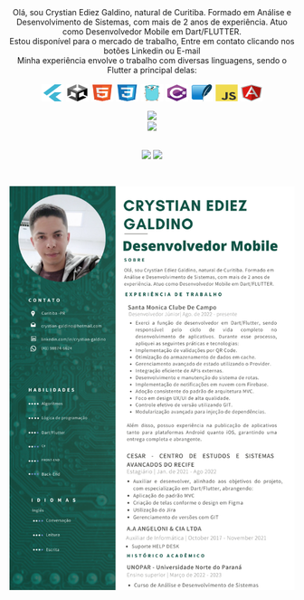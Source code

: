  <div align="center">Olá, sou Crystian Ediez Galdino, natural de Curitiba. Formado em Análise e Desenvolvimento de Sistemas, com mais de 2 anos de experiência. Atuo como Desenvolvedor Mobile em Dart/FLUTTER.
 <br>
  Estou disponível para o mercado de trabalho, Entre em contato clicando nos botões Linkedin ou E-mail 
  <br>
   Minha experiência envolve o trabalho com diversas linguagens, sendo o Flutter a principal delas:
 </div>
  <div style="display: inline_block" align="center"><br>
     <img align="center" alt="Crys-Flutter" height="30" width="40" src="https://raw.githubusercontent.com/devicons/devicon/master/icons/flutter/flutter-plain.svg">
  <img align="center" alt="Crys-unity" height="30" width="40" src="https://github.com/devicons/devicon/blob/master/icons/unity/unity-original.svg">
  <img align="center" alt="Crys-HTML" height="30" width="40" src="https://raw.githubusercontent.com/devicons/devicon/master/icons/html5/html5-original.svg">
  <img align="center" alt="Crys-CSS" height="30" width="40" src="https://raw.githubusercontent.com/devicons/devicon/master/icons/css3/css3-original.svg">
  <img align="center" alt="Crys-Go" height="30" width="40" src="https://github.com/devicons/devicon/blob/master/icons/go/go-original.svg">
  <img align="center" alt="Crys-Csharp" height="30" width="40" src="https://raw.githubusercontent.com/devicons/devicon/master/icons/csharp/csharp-original.svg">
  <img align="center" alt="Crys-Csharp" height="30" width="40" src="https://github.com/devicons/devicon/blob/master/icons/sqlite/sqlite-original.svg">
   <img align="center" alt="Crys-Csharp" height="30" width="40" src="https://github.com/devicons/devicon/blob/master/icons/javascript/javascript-original.svg">
   <img align="center" alt="Crys-Csharp" height="30" width="40" src="https://github.com/devicons/devicon/blob/master/icons/angularjs/angularjs-original.svg">
</div>
<br>
<div align="center">
  <a href="https://www.linkedin.com/in/crystian-galdino/">
  <img height="180em" src="https://github-readme-stats.vercel.app/api?username=CrystianEdiezGaldino&show_icons=true&theme=dark&include_all_commits=true&count_private=true"/>    <br>
  <img height="180em" src="https://github-readme-stats.vercel.app/api/top-langs/?username=CrystianEdiezGaldino&layout=compact&langs_count=7&theme=dark"/>
   <br>
    <br>
  <div align="center"> 
  
<a href="mailto:crystian-galdinno@hotmail.com" target="_blank"><img src="https://img.shields.io/badge/Gmail-D14836?style=for-the-badge&logo=gmail&logoColor=white" target="_blank"></a> 
<a href="https://www.linkedin.com/in/crystian-galdino/" target="_blank"><img src="https://img.shields.io/badge/-LinkedIn-%230077B5?style=for-the-badge&logo=linkedin&logoColor=white" target="_blank"></a> 
  </div>  </div>  </div>
   <br>

 
   ![alt text](https://github.com/CrystianEdiezGaldino/CrystianEdiezGaldino/blob/main/CVCrystian.png)
 
